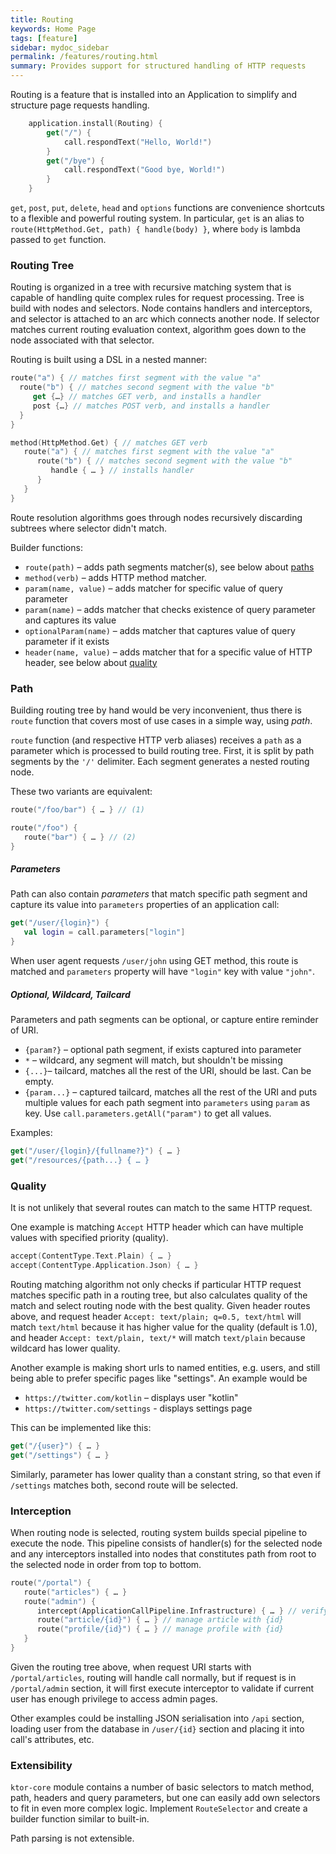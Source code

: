 ```yaml
---
title: Routing
keywords: Home Page
tags: [feature]
sidebar: mydoc_sidebar
permalink: /features/routing.html
summary: Provides support for structured handling of HTTP requests
---
```


Routing is a feature that is installed into an Application to simplify and structure page requests handling.

```kotlin
    application.install(Routing) {
        get("/") {
            call.respondText("Hello, World!")
        }
        get("/bye") {
            call.respondText("Good bye, World!")
        }
    }

```

`get`, `post`, `put`, `delete`, `head` and `options` functions are convenience shortcuts to a flexible and 
powerful routing system. 
In particular, `get` is an alias to `route(HttpMethod.Get, path) { handle(body) }`, where `body` is lambda passed to
`get` function. 

### Routing Tree

Routing is organized in a tree with recursive matching system that is capable of handling quite complex rules
for request processing. Tree is build with nodes and selectors. Node contains handlers and interceptors, 
and selector is attached to an arc which connects another node. If selector matches current routing evaluation context, 
algorithm goes down to the node associated with that selector.
 
Routing is built using a DSL in a nested manner:
  
```kotlin
route("a") { // matches first segment with the value "a"
  route("b") { // matches second segment with the value "b"
     get {…} // matches GET verb, and installs a handler 
     post {…} // matches POST verb, and installs a handler
  }
}
```
  
```kotlin
method(HttpMethod.Get) { // matches GET verb
   route("a") { // matches first segment with the value "a"
      route("b") { // matches second segment with the value "b"
         handle { … } // installs handler
      }
   }
}
```  

Route resolution algorithms goes through nodes recursively discarding subtrees where selector didn't match.

Builder functions:

* `route(path)` – adds path segments matcher(s), see below about [paths](#path)
* `method(verb)` – adds HTTP method matcher.
* `param(name, value)` – adds matcher for specific value of query parameter
* `param(name)` – adds matcher that checks existence of query parameter and captures its value
* `optionalParam(name)` – adds matcher that captures value of query parameter if it exists
* `header(name, value)` – adds matcher that for a specific value of HTTP header, see below about [quality](#quality)

### Path

Building routing tree by hand would be very inconvenient, thus there is `route` function that covers most of use cases in a 
 simple way, using _path_.

`route` function (and respective HTTP verb aliases) receives a `path` as a parameter which is processed to build routing
tree. First, it is split by path segments by the `'/'` delimiter. Each segment generates a nested routing node.

These two variants are equivalent:

```kotlin
route("/foo/bar") { … } // (1)

route("/foo") {
   route("bar") { … } // (2)
}
```

##### Parameters
Path can also contain _parameters_ that match specific path segment and capture its value into `parameters` properties
of an application call:

```kotlin
get("/user/{login}") {
   val login = call.parameters["login"]
}
```

When user agent requests `/user/john` using GET method, this route is matched and `parameters` property
will have `"login"` key with value `"john"`.

##### Optional, Wildcard, Tailcard

Parameters and path segments can be optional, or capture entire reminder of URI.

* `{param?}` – optional path segment, if exists captured into parameter
* `*` – wildcard, any segment will match, but shouldn't be missing
* `{...}`– tailcard, matches all the rest of the URI, should be last. Can be empty.
* `{param...}` – captured tailcard, matches all the rest of the URI and puts multiple values for each path segment
   into `parameters` using `param` as key. Use `call.parameters.getAll("param")` to get all values.
 
Examples:

```kotlin
get("/user/{login}/{fullname?}") { … } 
get("/resources/{path...} { … } 
```

### Quality

It is not unlikely that several routes can match to the same HTTP request.

One example is matching `Accept` HTTP header which can have multiple values with specified priority (quality).

```kotlin
accept(ContentType.Text.Plain) { … }
accept(ContentType.Application.Json) { … }
```

Routing matching algorithm not only checks if particular HTTP request matches specific path in a routing tree,
but also calculates quality of the match and select routing node with the best quality. 
Given header routes above, and request header `Accept: text/plain; q=0.5, text/html` will match `text/html` because 
it has higher value for the quality (default is 1.0), and header `Accept: text/plain, text/*` will match `text/plain`
because wildcard has lower quality. 

Another example is making short urls to named entities, e.g. users, and still being able to prefer specific pages like "settings". 
An example would be 

* `https://twitter.com/kotlin` – displays user "kotlin" 
* `https://twitter.com/settings` - displays settings page

This can be implemented like this:

```kotlin
get("/{user}") { … }
get("/settings") { … }
```
Similarly, parameter has lower quality than a constant string, so that even if `/settings` matches both,
second route will be selected.  

### Interception

When routing node is selected, routing system builds special pipeline to execute the node.
This pipeline consists of handler(s) for the selected node and any interceptors installed into nodes that
constitutes path from root to the selected node in order from top to bottom.

```kotlin
route("/portal") {
   route("articles") { … }
   route("admin") {
      intercept(ApplicationCallPipeline.Infrastructure) { … } // verify admin privileges
      route("article/{id}") { … } // manage article with {id}
      route("profile/{id}") { … } // manage profile with {id}
   }
}
```

Given the routing tree above, when request URI starts with `/portal/articles`, routing will handle 
call normally, but if request is in `/portal/admin` section, it will first execute interceptor to validate
if current user has enough privilege to access admin pages. 

Other examples could be installing JSON serialisation into `/api` section, 
loading user from the database in `/user/{id}` section and placing it into call's attributes, etc. 

### Extensibility
  
`ktor-core` module contains a number of basic selectors to match method, path, headers and query parameters, but
one can easily add own selectors to fit in even more complex logic. Implement `RouteSelector` and create
a builder function similar to built-in. 

Path parsing is not extensible.

